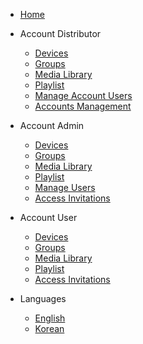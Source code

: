 - [Home](/)

- Account Distributor
  - [Devices](/account_distributor/devices.md)
  - [Groups](/account_distributor/groups.md)
  - [Media Library](/account_distributor/media_library.md)
  - [Playlist](/account_distributor/playlist.md)
  - [Manage Account Users](/account_distributor/manage_users.md)
  - [Accounts Management](/account_distributor/manage_accounts.md)

- Account Admin
  - [Devices](/account_admin/devices.md)
  - [Groups](/account_admin/groups.md)
  - [Media Library](/account_admin/media_library.md)
  - [Playlist](/account_admin/playlist.md)
  - [Manage Users](/account_admin/manage_users.md)
  - [Access Invitations](/account_admin/access_invitations.md)

- Account User
  - [Devices](/account_user/devices.md)
  - [Groups](/account_user/groups.md)
  - [Media Library](/account_user/media_library.md)
  - [Playlist](/account_user/playlist.md)
  - [Access Invitations](/account_user/access_invitations.md)

- Languages
  - [English](/)
  - [Korean](/kr/)
  
